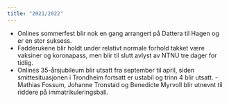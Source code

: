 ```yaml
---
title: "2021/2022"
---
```


- Onlines sommerfest blir nok en gang arrangert på Dattera til Hagen og er en stor suksess.
- Fadderukene blir holdt under relativt normale forhold takket være vaksiner og koronapass, men blir til slutt avlyst av NTNU tre dager for tidlig.
- Onlines 35-årsjubileum blir utsatt fra september til april, siden smittesituasjonen i Trondheim fortsatt er ustabil og trinn 4 blir utsatt.
-Mathias Fossum, Johanne Tronstad og Benedicte Myrvoll blir utnevnt til riddere på immatrikuleringsball.